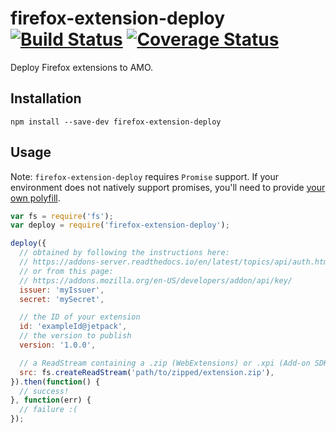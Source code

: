 # firefox-extension-deploy [![Build Status](https://travis-ci.org/erikdesjardins/firefox-extension-deploy.svg?branch=master)](https://travis-ci.org/erikdesjardins/firefox-extension-deploy) [![Coverage Status](https://coveralls.io/repos/github/erikdesjardins/firefox-extension-deploy/badge.svg?branch=master)](https://coveralls.io/github/erikdesjardins/firefox-extension-deploy?branch=master)

Deploy Firefox extensions to AMO.

## Installation

`npm install --save-dev firefox-extension-deploy`

## Usage

Note: `firefox-extension-deploy` requires `Promise` support.
If your environment does not natively support promises, you'll need to provide [your own polyfill](https://github.com/floatdrop/pinkie).

```js
var fs = require('fs');
var deploy = require('firefox-extension-deploy');

deploy({
  // obtained by following the instructions here:
  // https://addons-server.readthedocs.io/en/latest/topics/api/auth.html
  // or from this page:
  // https://addons.mozilla.org/en-US/developers/addon/api/key/
  issuer: 'myIssuer',
  secret: 'mySecret',

  // the ID of your extension
  id: 'exampleId@jetpack',
  // the version to publish
  version: '1.0.0',

  // a ReadStream containing a .zip (WebExtensions) or .xpi (Add-on SDK)
  src: fs.createReadStream('path/to/zipped/extension.zip'),
}).then(function() {
  // success!
}, function(err) {
  // failure :(
});
```
